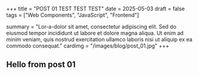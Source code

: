 +++
title = "POST 01 TEST TEST TEST"
date = 2025-05-03
draft = false
tags = ["Web Components", "JavaScript", "Frontend"]

summary = "Lor-a-dolor sit amet, consectetur adipiscing elit. Sed do eiusmod tempor incididunt ut labore et dolore magna aliqua. Ut enim ad minim veniam, quis nostrud exercitation ullamco laboris nisi ut aliquip ex ea commodo consequat."
cardimg = "/images/blog/post_01.jpg"
+++

## Hello from post 01
